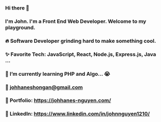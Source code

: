 ### Hi there 👋
### I'm John. I'm a Front End Web Developer. Welcome to my playground.

### 🔥 Software Developer grinding hard to make something cool.
### ✨ Favorite Tech: JavaScript, React, Node.js, Express.js, Java ...
### 📓 I’m currently learning PHP and Algo... 😭
### 📧 johhaneshongan@gmail.com 
### 🎨 Portfolio: https://johhanes-nguyen.com/
### 💼 LinkedIn: https://www.linkedin.com/in/johnnguyen1210/


<!--
**johnhongannguyen/johnhongannguyen** is a ✨ _special_ ✨ repository because its `README.md` (this file) appears on your GitHub profile.

Here are some ideas to get you started:

- 🔭 I’m currently working on ...
- 🌱 I’m currently learning ...
- 👯 I’m looking to collaborate on ...
- 🤔 I’m looking for help with ...
- 💬 Ask me about ...
- 📫 How to reach me: ...
- 😄 Pronouns: ...
- ⚡ Fun fact: ...
### Languages and Tools: 
-->

